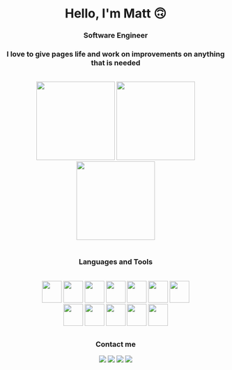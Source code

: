 <h1 align="center">Hello, I'm Matt 🙃</h1>
<h3 align="center">Software Engineer</h3>
<h3 align="center">I love to give pages life and work on improvements on anything that is needed</h3>

<br>

<div align="center">
  <img height="180em" src="https://github-readme-stats.vercel.app/api?username=cmatt7&show_icons=true&theme=dark&include_all_commits=true&count_private=true"/>
  <img height="180em" src="https://github-readme-stats.vercel.app/api/top-langs/?username=cmatt7&layout=compact&langs_count=7&theme=dark"/>
</div>

<div align="center">
  <img height="180em" src="https://github-readme-streak-stats.herokuapp.com/?user=cmatt7&theme=dark"/>
</div>

<div align="center"><br>
  <h3>Languages and Tools</h3>
  <br>
  <img width="45px" height="50px" src="https://cdn.jsdelivr.net/gh/devicons/devicon/icons/html5/html5-plain.svg" />
  <img width="45px" height="50px" src="https://cdn.jsdelivr.net/gh/devicons/devicon/icons/css3/css3-original.svg" />
  <img width="45px" height="50px" src="https://cdn.jsdelivr.net/gh/devicons/devicon/icons/javascript/javascript-original.svg" />
  <img width="45px" height="50px" src="https://cdn.jsdelivr.net/gh/devicons/devicon/icons/php/php-plain.svg" />
  <img width="45px" height="50px" src="https://cdn.jsdelivr.net/gh/devicons/devicon/icons/mysql/mysql-original-wordmark.svg" />
  <img width="45px" height="50px" src="https://cdn.jsdelivr.net/gh/devicons/devicon/icons/git/git-original.svg" />
  <img width="45px" height="50px" src="https://cdn.jsdelivr.net/gh/devicons/devicon/icons/github/github-original.svg" />
  <br>
  <img width="45px" height="50px" src="https://cdn.jsdelivr.net/gh/devicons/devicon/icons/sass/sass-original.svg" />
  <img width="45px" height="50px" src="https://cdn.jsdelivr.net/gh/devicons/devicon/icons/react/react-original.svg" />
  <img width="45px" height="50px" src="https://cdn.jsdelivr.net/gh/devicons/devicon/icons/vuejs/vuejs-original.svg" />
  <img width="45px" height="50px" src="https://cdn.jsdelivr.net/gh/devicons/devicon/icons/laravel/laravel-plain.svg" />
  <img width="45px" height="50px" src="https://cdn.jsdelivr.net/gh/devicons/devicon/icons/npm/npm-original-wordmark.svg" />
</div>

##

<div align="center">
  <h3>Contact me</h3>
  <a href="mailto:matheusc039@hotmail.com" target="_blank"><img src="https://img.shields.io/badge/Microsoft_Outlook-0078D4?style=for-the-badge&logo=microsoft-outlook&logoColor=white"/></a>
  <a href="https://www.instagram.com/c.matt7/" target="_blank"><img src="https://img.shields.io/badge/Instagram-E4405F?style=for-the-badge&logo=instagram&logoColor=white"/></a>
  <a href="https://web.facebook.com/crmattew5/" target="_blank"><img src="https://img.shields.io/badge/Facebook-1877F2?style=for-the-badge&logo=facebook&logoColor=white"/></a>
  <a href="https://www.linkedin.com/in/matheus-cruz-561958207/" target="_blank"><img src="https://img.shields.io/badge/LinkedIn-0077B5?style=for-the-badge&logo=linkedin&logoColor=white"/></a>
</div>
